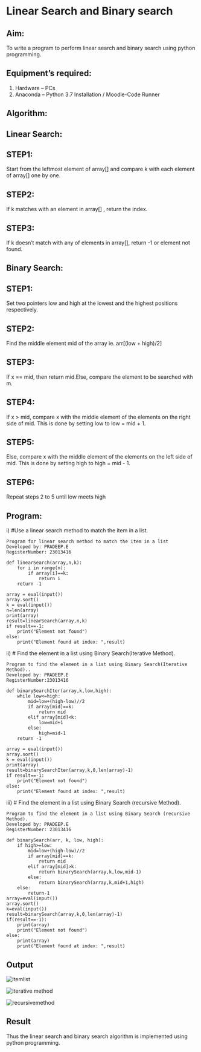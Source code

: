# Linear Search and Binary search
## Aim:
To write a program to perform linear search and binary search using python programming.
## Equipment’s required:
1.	Hardware – PCs
2.	Anaconda – Python 3.7 Installation / Moodle-Code Runner
## Algorithm:
## Linear Search:
## STEP1:
Start from the leftmost element of array[] and compare k with each element of array[] one by one.
## STEP2:
If k matches with an element in array[] , return the index.
## STEP3:
If k doesn’t match with any of elements in array[], return -1 or element not found.

## Binary Search:
## STEP1:
Set two pointers low and high at the lowest and the highest positions respectively.
## STEP2:
Find the middle element mid of the array ie. arr[(low + high)/2]
## STEP3:
If x == mid, then return mid.Else, compare the element to be searched with m.
## STEP4:
If x > mid, compare x with the middle element of the elements on the right side of mid. This is done by setting low to low = mid + 1.
## STEP5:
Else, compare x with the middle element of the elements on the left side of mid. This is done by setting high to high = mid - 1.
## STEP6:
Repeat steps 2 to 5 until low meets high

## Program:
i)	#Use a linear search method to match the item in a list.
```
Program for linear search method to match the item in a list
Developed by: PRADEEP.E
RegisterNumber: 23013416

def linearSearch(array,n,k):
    for i in range(n):
        if array[i]==k:
            return i
    return -1 
    
array = eval(input())
array.sort()
k = eval(input())
n=len(array)
print(array)
result=linearSearch(array,n,k)
if result==-1:
    print("Element not found")
else:
    print("Element found at index: ",result)

```
ii)	# Find the element in a list using Binary Search(Iterative Method).
```
Program to find the element in a list using Binary Search(Iterative Method)..
Developed by: PRADEEP.E
RegisterNumber:23013416 

def binarySearchIter(array,k,low,high):
    while low<=high:
        mid=low+(high-low)//2
        if array[mid]==k:
            return mid
        elif array[mid]<k:
            low=mid+1
        else:
            high=mid-1
    return -1
    
array = eval(input())
array.sort()
k = eval(input()) 
print(array)
result=binarySearchIter(array,k,0,len(array)-1)
if result==-1:
    print("Element not found")
else: 
    print("Element found at index: ",result)

```
iii)	# Find the element in a list using Binary Search (recursive Method).
```
Program to find the element in a list using Binary Search (recursive Method).
Developed by: PRADEEP.E
RegisterNumber: 23013416

def binarySearch(arr, k, low, high):
    if high>=low:
        mid=low+(high-low)//2
        if array[mid]==k:
            return mid
        elif array[mid]>k:
            return binarySearch(array,k,low,mid-1)
        else: 
            return binarySearch(array,k,mid+1,high)
    else:
        return-1
array=eval(input())
array.sort()
k=eval(input())
result=binarySearch(array,k,0,len(array)-1)
if(result==-1):
    print(array)
    print("Element not found")
else:
    print(array)
    print("Element found at index: ",result)

```
## Output
![itemlist](https://github.com/pradeeprajeswari/Search-Algorithm/assets/145743112/1955f488-594f-487d-a0b2-535c7ce02e6f)

![iterative method](https://github.com/pradeeprajeswari/Search-Algorithm/assets/145743112/bcf030f3-ef6e-430c-a257-95b226369423)

![recursivemethod](https://github.com/pradeeprajeswari/Search-Algorithm/assets/145743112/4c8bf3c6-a991-4097-9566-d108b27d8294)




## Result
Thus the linear search and binary search algorithm is implemented using python programming.
